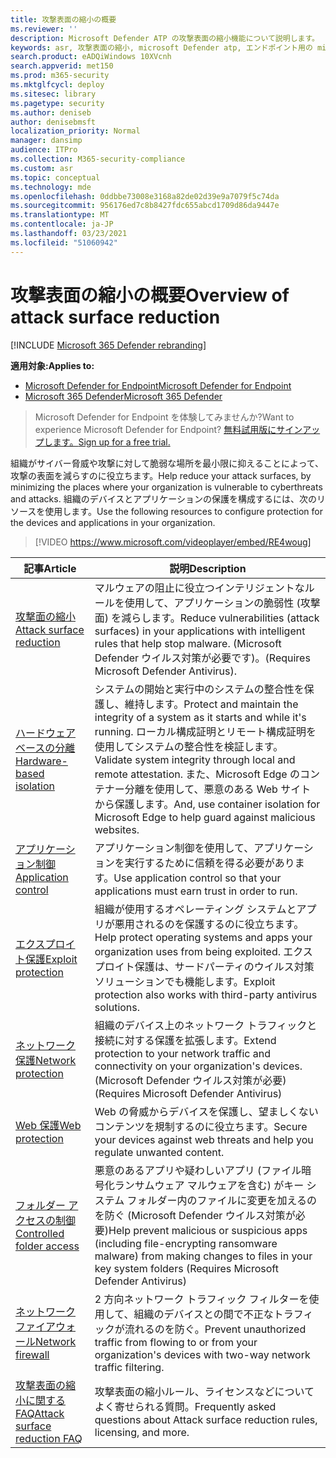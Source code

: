 ```yaml
---
title: 攻撃表面の縮小の概要
ms.reviewer: ''
description: Microsoft Defender ATP の攻撃表面の縮小機能について説明します。
keywords: asr, 攻撃表面の縮小, microsoft Defender atp, エンドポイント用の microsoft Defender, microsoft Defender, ウイルス対策, av, Windows Defender
search.product: eADQiWindows 10XVcnh
search.appverid: met150
ms.prod: m365-security
ms.mktglfcycl: deploy
ms.sitesec: library
ms.pagetype: security
ms.author: deniseb
author: denisebmsft
localization_priority: Normal
manager: dansimp
audience: ITPro
ms.collection: M365-security-compliance
ms.custom: asr
ms.topic: conceptual
ms.technology: mde
ms.openlocfilehash: 0ddbbe73008e3168a82de02d39e9a7079f5c74da
ms.sourcegitcommit: 956176ed7c8b8427fdc655abcd1709d86da9447e
ms.translationtype: MT
ms.contentlocale: ja-JP
ms.lasthandoff: 03/23/2021
ms.locfileid: "51060942"
---
```

# <a name="overview-of-attack-surface-reduction"></a><span data-ttu-id="cc923-104">攻撃表面の縮小の概要</span><span class="sxs-lookup"><span data-stu-id="cc923-104">Overview of attack surface reduction</span></span>

[!INCLUDE [Microsoft 365 Defender rebranding](../../includes/microsoft-defender.md)]

<span data-ttu-id="cc923-105">**適用対象:**</span><span class="sxs-lookup"><span data-stu-id="cc923-105">**Applies to:**</span></span>
- [<span data-ttu-id="cc923-106">Microsoft Defender for Endpoint</span><span class="sxs-lookup"><span data-stu-id="cc923-106">Microsoft Defender for Endpoint</span></span>](https://go.microsoft.com/fwlink/p/?linkid=2146631)
- [<span data-ttu-id="cc923-107">Microsoft 365 Defender</span><span class="sxs-lookup"><span data-stu-id="cc923-107">Microsoft 365 Defender</span></span>](https://go.microsoft.com/fwlink/?linkid=2118804)

> <span data-ttu-id="cc923-108">Microsoft Defender for Endpoint を体験してみませんか?</span><span class="sxs-lookup"><span data-stu-id="cc923-108">Want to experience Microsoft Defender for Endpoint?</span></span> [<span data-ttu-id="cc923-109">無料試用版にサインアップします。</span><span class="sxs-lookup"><span data-stu-id="cc923-109">Sign up for a free trial.</span></span>](https://www.microsoft.com/microsoft-365/windows/microsoft-defender-atp?ocid=docs-wdatp-exposedapis-abovefoldlink)


<span data-ttu-id="cc923-110">組織がサイバー脅威や攻撃に対して脆弱な場所を最小限に抑えることによって、攻撃の表面を減らすのに役立ちます。</span><span class="sxs-lookup"><span data-stu-id="cc923-110">Help reduce your attack surfaces, by minimizing the places where your organization is vulnerable to cyberthreats and attacks.</span></span> <span data-ttu-id="cc923-111">組織のデバイスとアプリケーションの保護を構成するには、次のリソースを使用します。</span><span class="sxs-lookup"><span data-stu-id="cc923-111">Use the following resources to configure protection for the devices and applications in your organization.</span></span>


> [!VIDEO https://www.microsoft.com/videoplayer/embed/RE4woug]


<span data-ttu-id="cc923-112">記事</span><span class="sxs-lookup"><span data-stu-id="cc923-112">Article</span></span> | <span data-ttu-id="cc923-113">説明</span><span class="sxs-lookup"><span data-stu-id="cc923-113">Description</span></span>
-|-
[<span data-ttu-id="cc923-114">攻撃面の縮小</span><span class="sxs-lookup"><span data-stu-id="cc923-114">Attack surface reduction</span></span>](./attack-surface-reduction.md) | <span data-ttu-id="cc923-115">マルウェアの阻止に役立つインテリジェントなルールを使用して、アプリケーションの脆弱性 (攻撃面) を減らします。</span><span class="sxs-lookup"><span data-stu-id="cc923-115">Reduce vulnerabilities (attack surfaces) in your applications with intelligent rules that help stop malware.</span></span> <span data-ttu-id="cc923-116">(Microsoft Defender ウイルス対策が必要です)。</span><span class="sxs-lookup"><span data-stu-id="cc923-116">(Requires Microsoft Defender Antivirus).</span></span>
[<span data-ttu-id="cc923-117">ハードウェア ベースの分離</span><span class="sxs-lookup"><span data-stu-id="cc923-117">Hardware-based isolation</span></span>](https://docs.microsoft.com/windows/security/threat-protection/microsoft-defender-application-guard/md-app-guard-overview.md) | <span data-ttu-id="cc923-118">システムの開始と実行中のシステムの整合性を保護し、維持します。</span><span class="sxs-lookup"><span data-stu-id="cc923-118">Protect and maintain the integrity of a system as it starts and while it's running.</span></span> <span data-ttu-id="cc923-119">ローカル構成証明とリモート構成証明を使用してシステムの整合性を検証します。</span><span class="sxs-lookup"><span data-stu-id="cc923-119">Validate system integrity through local and remote attestation.</span></span> <span data-ttu-id="cc923-120">また、Microsoft Edge のコンテナー分離を使用して、悪意のある Web サイトから保護します。</span><span class="sxs-lookup"><span data-stu-id="cc923-120">And, use container isolation for Microsoft Edge to help guard against malicious websites.</span></span>
[<span data-ttu-id="cc923-121">アプリケーション制御</span><span class="sxs-lookup"><span data-stu-id="cc923-121">Application control</span></span>](https://docs.microsoft.com/windows/security/threat-protection/windows-defender-application-control/windows-defender-application-control.md) | <span data-ttu-id="cc923-122">アプリケーション制御を使用して、アプリケーションを実行するために信頼を得る必要があります。</span><span class="sxs-lookup"><span data-stu-id="cc923-122">Use application control so that your applications must earn trust in order to run.</span></span>
[<span data-ttu-id="cc923-123">エクスプロイト保護</span><span class="sxs-lookup"><span data-stu-id="cc923-123">Exploit protection</span></span>](./exploit-protection.md) | <span data-ttu-id="cc923-124">組織が使用するオペレーティング システムとアプリが悪用されるのを保護するのに役立ちます。</span><span class="sxs-lookup"><span data-stu-id="cc923-124">Help protect operating systems and apps your organization uses from being exploited.</span></span> <span data-ttu-id="cc923-125">エクスプロイト保護は、サードパーティのウイルス対策ソリューションでも機能します。</span><span class="sxs-lookup"><span data-stu-id="cc923-125">Exploit protection also works with third-party antivirus solutions.</span></span>
[<span data-ttu-id="cc923-126">ネットワーク保護</span><span class="sxs-lookup"><span data-stu-id="cc923-126">Network protection</span></span>](./network-protection.md) | <span data-ttu-id="cc923-127">組織のデバイス上のネットワーク トラフィックと接続に対する保護を拡張します。</span><span class="sxs-lookup"><span data-stu-id="cc923-127">Extend protection to your network traffic and connectivity on your organization's devices.</span></span> <span data-ttu-id="cc923-128">(Microsoft Defender ウイルス対策が必要)</span><span class="sxs-lookup"><span data-stu-id="cc923-128">(Requires Microsoft Defender Antivirus)</span></span>
[<span data-ttu-id="cc923-129">Web 保護</span><span class="sxs-lookup"><span data-stu-id="cc923-129">Web protection</span></span>](./web-protection-overview.md) | <span data-ttu-id="cc923-130">Web の脅威からデバイスを保護し、望ましくないコンテンツを規制するのに役立ちます。</span><span class="sxs-lookup"><span data-stu-id="cc923-130">Secure your devices against web threats and help you regulate unwanted content.</span></span>
[<span data-ttu-id="cc923-131">フォルダー アクセスの制御</span><span class="sxs-lookup"><span data-stu-id="cc923-131">Controlled folder access</span></span>](./controlled-folders.md) | <span data-ttu-id="cc923-132">悪意のあるアプリや疑わしいアプリ (ファイル暗号化ランサムウェア マルウェアを含む) がキー システム フォルダー内のファイルに変更を加えるのを防ぐ (Microsoft Defender ウイルス対策が必要)</span><span class="sxs-lookup"><span data-stu-id="cc923-132">Help prevent malicious or suspicious apps (including file-encrypting ransomware malware) from making changes to files in your key system folders (Requires Microsoft Defender Antivirus)</span></span>
[<span data-ttu-id="cc923-133">ネットワーク ファイアウォール</span><span class="sxs-lookup"><span data-stu-id="cc923-133">Network firewall</span></span>](https://docs.microsoft.com/windows/security/threat-protection/windows-firewall/windows-firewall-with-advanced-security.md) | <span data-ttu-id="cc923-134">2 方向ネットワーク トラフィック フィルターを使用して、組織のデバイスとの間で不正なトラフィックが流れるのを防ぐ。</span><span class="sxs-lookup"><span data-stu-id="cc923-134">Prevent unauthorized traffic from flowing to or from your organization's devices with two-way network traffic filtering.</span></span>
[<span data-ttu-id="cc923-135">攻撃表面の縮小に関する FAQ</span><span class="sxs-lookup"><span data-stu-id="cc923-135">Attack surface reduction FAQ</span></span>](./attack-surface-reduction-faq.md) | <span data-ttu-id="cc923-136">攻撃表面の縮小ルール、ライセンスなどについてよく寄せられる質問。</span><span class="sxs-lookup"><span data-stu-id="cc923-136">Frequently asked questions about Attack surface reduction rules, licensing, and more.</span></span>
